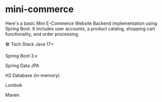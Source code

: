 
# mini-commerce
Here's a basic Mini E-Commerce Website Backend implementation using Spring Boot. It includes user accounts, a product catalog, shopping cart functionality, and order processing.

🛠️ Tech Stack
Java 17+

Spring Boot 3.x

Spring Data JPA

H2 Database (in-memory)

Lombok

Maven
